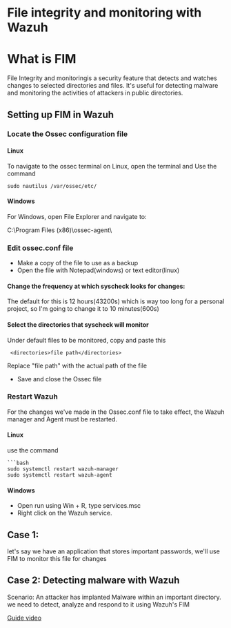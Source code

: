 # File integrity and monitoring with Wazuh

# What is FIM

File Integrity  and monitoringis a security feature that detects and watches changes to selected directories and files. It's useful for detecting malware and monitoring the activities of attackers in public directories.

## Setting up FIM in Wazuh

### Locate the Ossec configuration file

#### Linux
To navigate to the ossec terminal on Linux, open the terminal and Use the command

    sudo nautilus /var/ossec/etc/


#### Windows
 For Windows, open File Explorer and navigate to:

C:\Program Files (x86)\ossec-agent\


### Edit ossec.conf file
- Make a copy of the file to use as a backup
- Open the file with Notepad(windows) or text editor(linux)

#### Change the frequency at which syscheck looks for changes: 

The default for this is 12 hours(43200s) which is way too long for a personal project, so I'm going to change it to 10 minutes(600s) 

#### Select the directories that syscheck will monitor
Under default files to be monitored, copy and paste this
    
     <directories>file path</directories>

Replace "file path" with the actual path of the file

- Save and close the Ossec file

### Restart Wazuh 
For the changes we've made in the Ossec.conf file to take effect, the Wazuh manager and Agent must be restarted.

#### Linux
use the command

    ```bash
    sudo systemctl restart wazuh-manager
    sudo systemctl restart wazuh-agent

#### Windows
- Open run using Win + R, type services.msc
- Right click on the Wazuh service.

## Case 1: 
let's say we have an application that stores important passwords, we'll use FIM to monitor this file for changes

## Case 2: Detecting malware with Wazuh
Scenario: An attacker has implanted Malware within an important directory. we need to detect, analyze and respond to it using Wazuh's FIM

[Guide video](https://www.youtube.com/watch?v=aO2jUOFa9Hs&t=461s)
